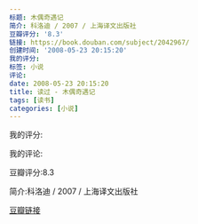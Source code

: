 ```yaml
---
标题: 木偶奇遇记
简介: 科洛迪 / 2007 / 上海译文出版社
豆瓣评分: '8.3'
链接: https://book.douban.com/subject/2042967/
创建时间: '2008-05-23 20:15:20'
我的评分:
标签: 小说
评论:
date: 2008-05-23 20:15:20
title: 读过 - 木偶奇遇记
tags: [读书]
categories: [小说]
---
```


我的评分:

我的评论:

豆瓣评分:8.3

简介:科洛迪 / 2007 / 上海译文出版社

[豆瓣链接](https://book.douban.com/subject/2042967/)

